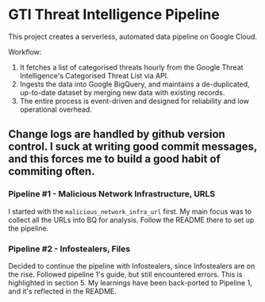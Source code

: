 # GTI Threat Intelligence Pipeline

This project creates a serverless, automated data pipeline on Google Cloud. 

Workflow: 
1. It fetches a list of categorised threats hourly from the Google Threat Intelligence's Categorised Threat List via API. 
2. Ingests the data into Google BigQuery, and maintains a de-duplicated, up-to-date dataset by merging new data with existing records. 
3. The entire process is event-driven and designed for reliability and low operational overhead.

Change logs are handled by github version control. I suck at writing good commit messages, and this forces me to build a good habit of commiting often. 
---

### Pipeline #1 - Malicious Network Infrastructure, URLS

I started with the `malicious_network_infra_url` first. My main focus was to collect all the URLs into BQ for analysis. Follow the README there to set up the pipeline. 

### Pipeline #2 - Infostealers, Files

Decided to continue the pipeline with Infostealers, since Infostealers are on the rise. Followed pipeline 1's guide, but still encountered errors. This is highlighted in section 5. My learnings have been back-ported to Pipeline 1, and it's reflected in the README. 

